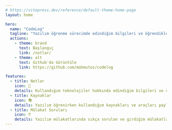 ```yaml
---
# https://vitepress.dev/reference/default-theme-home-page
layout: home

hero:
  name: "CodeLog"
  tagline: "Yazılım öğrenme sürecimde edindiğim bilgileri ve öğrendiklerimi kendime not olarak tuttuğum dijital not defterim."
  actions:
    - theme: brand
      text: Başlangıç
      link: /notlar/
    - theme: alt
      text: Github'da Görüntüle
      link: https://github.com/mahmutoz/codelog

features:
  - title: Notlar
    icon: 📌
    details: Kullandığım teknolojiler hakkında edindiğim bilgileri ve öğrendiklerimi kendime not olarak tuttuğum bölümdür.
  - title: Kaynaklar
    icon: 📚
    details: Yazılım öğrenirken kullandığım kaynakları ve araçları paylaştığım bölümdür.
  - title: Mülakat Soruları
    icon: ⁉️
    details: Yazılım mülakatlarında sıkça sorulan ve girdiğim mülakatlarda bizzat karşılaştığım soruları içeren bölümdür.
---
```

